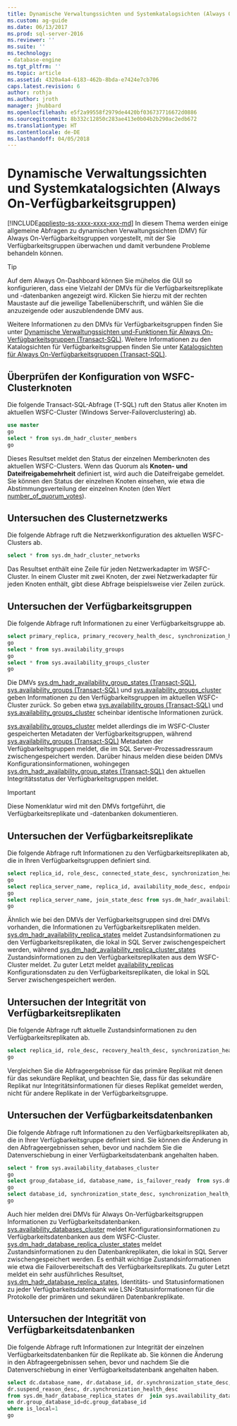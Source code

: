 ```yaml
---
title: Dynamische Verwaltungssichten und Systemkatalogsichten (Always On-Verfügbarkeitsgruppen – SQL Server) | Microsoft-Dokumentation
ms.custom: ag-guide
ms.date: 06/13/2017
ms.prod: sql-server-2016
ms.reviewer: ''
ms.suite: ''
ms.technology:
- database-engine
ms.tgt_pltfrm: ''
ms.topic: article
ms.assetid: 4320a4a4-6183-462b-8bda-e7424e7cb706
caps.latest.revision: 6
author: rothja
ms.author: jroth
manager: jhubbard
ms.openlocfilehash: e5f2a99558f2979de4420bf036737716672d0886
ms.sourcegitcommit: 8b332c12850c283ae413e0b04b2b290ac2edb672
ms.translationtype: HT
ms.contentlocale: de-DE
ms.lasthandoff: 04/05/2018
---
```

# <a name="dynamic-management-views-and-system-catalog-views-always-on-availability-groups"></a>Dynamische Verwaltungssichten und Systemkatalogsichten (Always On-Verfügbarkeitsgruppen)
[!INCLUDE[appliesto-ss-xxxx-xxxx-xxx-md](../../../includes/appliesto-ss-xxxx-xxxx-xxx-md.md)]
  In diesem Thema werden einige allgemeine Abfragen zu dynamischen Verwaltungssichten (DMV) für Always On-Verfügbarkeitsgruppen vorgestellt, mit der Sie Verfügbarkeitsgruppen überwachen und damit verbundene Probleme behandeln können.  
  
> [!TIP]  
>  Auf dem Always On-Dashboard können Sie mühelos die GUI so konfigurieren, dass eine Vielzahl der DMVs für die Verfügbarkeitsreplikate und -datenbanken angezeigt wird. Klicken Sie hierzu mit der rechten Maustaste auf die jeweilige Tabellenüberschrift, und wählen Sie die anzuzeigende oder auszublendende DMV aus.  
  
 Weitere Informationen zu den DMVs für Verfügbarkeitsgruppen finden Sie unter [Dynamische Verwaltungssichten und-Funktionen für Always On-Verfügbarkeitsgruppen &#40;Transact-SQL&#41;](~/relational-databases/system-dynamic-management-views/always-on-availability-groups-dynamic-management-views-functions.md). Weitere Informationen zu den Katalogsichten für Verfügbarkeitsgruppen finden Sie unter [Katalogsichten für Always On-Verfügbarkeitsgruppen &#40;Transact-SQL&#41;](~/relational-databases/system-catalog-views/always-on-availability-groups-catalog-views-transact-sql.md).  
  
## <a name="check-the-wsfc-cluster-node-configuration"></a>Überprüfen der Konfiguration von WSFC-Clusterknoten  
 Die folgende Transact-SQL-Abfrage (T-SQL) ruft den Status aller Knoten im aktuellen WSFC-Cluster (Windows Server-Failoverclustering) ab.  
  
```sql  
use master  
go  
select * from sys.dm_hadr_cluster_members  
go  
```  
  
 Dieses Resultset meldet den Status der einzelnen Memberknoten des aktuellen WSFC-Clusters. Wenn das Quorum als **Knoten- und Dateifreigabemehrheit** definiert ist, wird auch die Dateifreigabe gemeldet. Sie können den Status der einzelnen Knoten einsehen, wie etwa die Abstimmungsverteilung der einzelnen Knoten (den Wert [number_of_quorum_votes](~/relational-databases/system-dynamic-management-views/sys-dm-hadr-cluster-members-transact-sql.md)).  
  
## <a name="explore-the-cluster-network"></a>Untersuchen des Clusternetzwerks  
 Die folgende Abfrage ruft die Netzwerkkonfiguration des aktuellen WSFC-Clusters ab.  
  
```sql  
select * from sys.dm_hadr_cluster_networks  
```  
  
 Das Resultset enthält eine Zeile für jeden Netzwerkadapter im WSFC-Cluster. In einem Cluster mit zwei Knoten, der zwei Netzwerkadapter für jeden Knoten enthält, gibt diese Abfrage beispielsweise vier Zeilen zurück.  
  
## <a name="explore-the-availability-groups"></a>Untersuchen der Verfügbarkeitsgruppen  
 Die folgende Abfrage ruft Informationen zu einer Verfügbarkeitsgruppe ab.  
  
```sql  
select primary_replica, primary_recovery_health_desc, synchronization_health_desc from sys.dm_hadr_availability_group_states  
go  
select * from sys.availability_groups  
go  
select * from sys.availability_groups_cluster  
go  
```  
  
 Die DMVs [sys.dm_hadr_availability_group_states &#40;Transact-SQL&#41;](~/relational-databases/system-dynamic-management-views/sys-dm-hadr-availability-group-states-transact-sql.md), [sys.availability_groups &#40;Transact-SQL&#41;](~/relational-databases/system-catalog-views/sys-availability-groups-transact-sql.md) und [sys.availability_groups_cluster](~/relational-databases/system-catalog-views/sys-availability-groups-cluster-transact-sql.md) geben Informationen zu den Verfügbarkeitsgruppen im aktuellen WSFC-Cluster zurück. So geben etwa [sys.availability_groups &#40;Transact-SQL&#41;](~/relational-databases/system-catalog-views/sys-availability-groups-transact-sql.md) und [sys.availability_groups_cluster](~/relational-databases/system-catalog-views/sys-availability-groups-cluster-transact-sql.md) scheinbar identische Informationen zurück.  
  
 [sys.availability_groups_cluster](~/relational-databases/system-catalog-views/sys-availability-groups-cluster-transact-sql.md) meldet allerdings die im WSFC-Cluster gespeicherten Metadaten der Verfügbarkeitsgruppen, während [sys.availability_groups &#40;Transact-SQL&#41;](~/relational-databases/system-catalog-views/sys-availability-groups-transact-sql.md) Metadaten der Verfügbarkeitsgruppen meldet, die im SQL Server-Prozessadressraum zwischengespeichert werden. Darüber hinaus melden diese beiden DMVs Konfigurationsinformationen, wohingegen [sys.dm_hadr_availability_group_states &#40;Transact-SQL&#41;](~/relational-databases/system-dynamic-management-views/sys-dm-hadr-availability-group-states-transact-sql.md) den aktuellen Integritätsstatus der Verfügbarkeitsgruppen meldet.  
  
> [!IMPORTANT]  
>  Diese Nomenklatur wird mit den DMVs fortgeführt, die Verfügbarkeitsreplikate und -datenbanken dokumentieren.  
  
## <a name="explore-the-availability-replicas"></a>Untersuchen der Verfügbarkeitsreplikate  
 Die folgende Abfrage ruft Informationen zu den Verfügbarkeitsreplikaten ab, die in Ihren Verfügbarkeitsgruppen definiert sind.  
  
```sql  
select replica_id, role_desc, connected_state_desc, synchronization_health_desc from sys.dm_hadr_availability_replica_states  
go  
select replica_server_name, replica_id, availability_mode_desc, endpoint_url from sys.availability_replicas  
go  
select replica_server_name, join_state_desc from sys.dm_hadr_availability_replica_cluster_states  
go  
```  
  
 Ähnlich wie bei den DMVs der Verfügbarkeitsgruppen sind drei DMVs vorhanden, die Informationen zu Verfügbarkeitsreplikaten melden. [sys.dm_hadr_availability_replica_states](~/relational-databases/system-dynamic-management-views/sys-dm-hadr-availability-replica-states-transact-sql.md) meldet Zustandsinformationen zu den Verfügbarkeitsreplikaten, die lokal in SQL Server zwischengespeichert werden, während [sys.dm_hadr_availability_replica_cluster_states](~/relational-databases/system-dynamic-management-views/sys-dm-hadr-availability-replica-cluster-states-transact-sql.md) Zustandsinformationen zu den Verfügbarkeitsreplikaten aus dem WSFC-Cluster meldet. Zu guter Letzt meldet [availability_replicas](~/relational-databases/system-dynamic-management-views/sys-dm-hadr-availability-replica-cluster-states-transact-sql.md) Konfigurationsdaten zu den Verfügbarkeitsreplikaten, die lokal in SQL Server zwischengespeichert werden.  
  
## <a name="explore-availability-replica-health"></a>Untersuchen der Integrität von Verfügbarkeitsreplikaten  
 Die folgende Abfrage ruft aktuelle Zustandsinformationen zu den Verfügbarkeitsreplikaten ab.  
  
```sql  
select replica_id, role_desc, recovery_health_desc, synchronization_health_desc from sys.dm_hadr_availability_replica_states  
go  
```  
  
 Vergleichen Sie die Abfrageergebnisse für das primäre Replikat mit denen für das sekundäre Replikat, und beachten Sie, dass für das sekundäre Replikat nur Integritätsinformationen für dieses Replikat gemeldet werden, nicht für andere Replikate in der Verfügbarkeitsgruppe.  
  
## <a name="explore-the-availability-databases"></a>Untersuchen der Verfügbarkeitsdatenbanken  
 Die folgende Abfrage ruft Informationen zu den Verfügbarkeitsreplikaten ab, die in Ihrer Verfügbarkeitsgruppe definiert sind. Sie können die Änderung in den Abfrageergebnissen sehen, bevor und nachdem Sie die Datenverschiebung in einer Verfügbarkeitsdatenbank angehalten haben.  
  
```sql
select * from sys.availability_databases_cluster  
go  
select group_database_id, database_name, is_failover_ready  from sys.dm_hadr_database_replica_cluster_states  
go  
select database_id, synchronization_state_desc, synchronization_health_desc, last_hardened_lsn, redo_queue_size, log_send_queue_size from sys.dm_hadr_database_replica_states  
go  
```  
  
 Auch hier melden drei DMVs für Always On-Verfügbarkeitsgruppen Informationen zu Verfügbarkeitsdatenbanken. [sys.availability_databases_cluster](~/relational-databases/system-catalog-views/sys-availability-databases-cluster-transact-sql.md) meldet Konfigurationsinformationen zu Verfügbarkeitsdatenbanken aus dem WSFC-Cluster. [sys.dm_hadr_database_replica_cluster_states](~/relational-databases/system-dynamic-management-views/sys-dm-hadr-database-replica-cluster-states-transact-sql.md) meldet Zustandsinformationen zu den Datenbankreplikaten, die lokal in SQL Server zwischengespeichert werden. Es enthält wichtige Zustandsinformationen wie etwa die Failoverbereitschaft des Verfügbarkeitsreplikats. Zu guter Letzt meldet ein sehr ausführliches Resultset, [sys.dm_hadr_database_replica_states](~/relational-databases/system-dynamic-management-views/sys-dm-hadr-database-replica-states-transact-sql.md), Identitäts- und Statusinformationen zu jeder Verfügbarkeitsdatenbank wie LSN-Statusinformationen für die Protokolle der primären und sekundären Datenbankreplikate.  
  
## <a name="explore-availability-database-health"></a>Untersuchen der Integrität von Verfügbarkeitsdatenbanken  
 Die folgende Abfrage ruft Informationen zur Integrität der einzelnen Verfügbarkeitsdatenbanken für die Replikate ab. Sie können die Änderung in den Abfrageergebnissen sehen, bevor und nachdem Sie die Datenverschiebung in einer Verfügbarkeitsdatenbank angehalten haben.  
  
```sql  
select dc.database_name, dr.database_id, dr.synchronization_state_desc,   
dr.suspend_reason_desc, dr.synchronization_health_desc  
from sys.dm_hadr_database_replica_states dr  join sys.availability_databases_cluster dc  
on dr.group_database_id=dc.group_database_id   
where is_local=1  
go  
```  
  
  